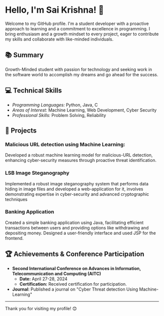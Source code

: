 # Hello, I'm Sai Krishna! 👋

Welcome to my GitHub profile. I'm a student developer with a proactive approach to learning and a commitment to excellence in programming. I bring enthusiasm and a growth mindset to every project, eager to contribute my skills and collaborate with like-minded individuals.

## 📚 Summary
Growth-Minded student with passion for technology and seeking work in the software world to accomplish my dreams and go ahead for the success.


## 💻 Technical Skills

- *Programming Languages:* Python, Java, C
- *Areas of Interest:* Machine Learning, Web Development, Cyber Security
- *Professional Skills:* Problem Solving, Reliability

## 🚀 Projects

### Malicious URL detection using Machine Learning:
Developed a robust machine learning model for malicious-URL detection, enhancing cyber-security measures through proactive threat identification.

### LSB Image Steganography
Implemented a robust image steganography system that performs data hiding in image files and developed a web-application for it, involves demonstrating expertise in cyber-security and advanced cryptographic techniques

### Banking Application
Created a simple banking application using Java, facilitating efficient transactions between users and providing options like withdrawing and depositing money. Designed a user-friendly interface and used JSP for the frontend.

## 🏆 Achievements & Conference Participation

- **Second International Conference on Advances in Information, Telecommunication and Computing (AITC)**
  - **Date:** April 27-28, 2024
  - **Certification:** Received certification for participation.
- **Journal**: Published a journal on "Cyber Threat detection Using Machine-Learning"


---

Thank you for visiting my profile! 😊
